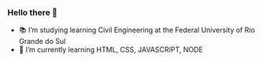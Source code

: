 ### Hello there 👋

- 📚 I’m studying learning Civil Engineering at the Federal University of Rio Grande do Sul 
- 📑 I’m currently learning HTML, CSS, JAVASCRIPT, NODE 
